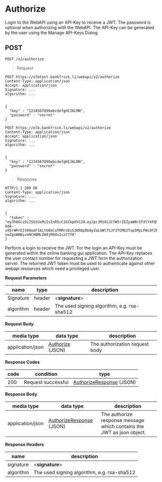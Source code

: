 # Authorize

Login to the WebAPI using an API-Key to receive a JWT. The password is optional when authorizing with the WebAPI. The API-Key can be generated by the user using the Manage API-Keys Dialog.

## POST

`POST /v2/authorize`

> Request

```json-doc--test
POST https://olbtest.bankfrick.li/webapi/v2/authorize
Content-Type: application/json
Accept: application/json
Signature: ...
algorithm: ...

                
{
  "key" : "1234567890abcdefgHIJKLMN",
  "password" : "secret"
}
```

```json-doc--production
POST https://olb.bankfrick.li/webapi/v2/authorize
Content-Type: application/json
Accept: application/json
Signature: ...
algorithm: ...

                
{
  "key" : "1234567890abcdefgHIJKLMN",
  "password" : "secret"
}
```

> Response

```shell
HTTP/1.1 200 OK
Content-Type: application/json
Signature: ...
algorithm: ...

                
{
  "token" : "eyJhbGciOiJSUzUxMiIsInR5cCI6IkpXVCJ9.eyJpc3MiOiJCYW5rIEZyaWNrIFdlYkFQSSIsInN1YiI6IlRhZ2VzYWJzY2hsdXNzIiwiY29udGFjdCI6IjY3ODkiLCJuYW1lIjoiTWF4IE11c3RlciIsInBlcm1pc3Npb25zIjpbImFjY291bnRzIiwidHJhbnNhY3Rpb25zIiwiY2FtdDA1MiIsImNhbXQwNTMiXSwiYXVkIjoicHJvZHVjdGlvbiIsImV4cCI6MTU0NjMwMDgwMCwiaWF0IjoxNTMzMTA5MzIzfQ.DlxpBZMGAZx1xK-UdA-s9SrHMrEIt60waF1kLYG6kCuTRMrcDiS3KR8p0bAyZaLUWlfSJF3TCMb2Tup5MyLFWc0fZRJfu0mBEyz74ZwbSN9iTrwzzsfIuX2E1d895hR1MgsMy2i1Qu-vwZgsW0WivnNCHBMLZH0jM94v1czt7f0"
}
```

Perform a login to receive the JWT. For the login an API-Key must be generated within the online banking gui application. The API-Key replaces the user contact number for requesting a JWT form the authorization server. The returned JWT token must be used to authenticate against other webapi resources which need a privileged user.

**Request Parameters**

| name | type | description |
| ---- | ---- | ----------- |
| Signature | header | \<**signature**\> |
| algorithm | header | The used signing algorithm, e.g. rsa-sha512 |

**Request Body**

| media type | data type | description |
| ---------- | --------- | ----------- |
| application/json | [Authorize](#data-types-authorize) (JSON) | The authorization request body |

**Response Codes**

| code | condition | type |
| ---- | --------- | ---- |
| 200 | Request successful | [AuthorizeResponse](#data-types-authorizeresponse) (JSON) |

**Response Body**

| media type | data type | description |
| ---------- | --------- | ----------- |
| application/json | [AuthorizeResponse](#data-types-authorizeresponse) (JSON) | The authorize response message which contains the JWT as json object. |

**Response Headers**

| name | description |
| ---- | ----------- |
| signature | \<**signature**\> |
| algorithm | The used signing algorithm, e.g. rsa-sha512 |
